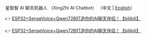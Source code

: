 星智智 AI 聊天机器人 （XingZhi AI Chatbot）
（中文 | [English](README_en.md)）


👉 [ESP32+SenseVoice+Qwen72B打造你的AI聊天伴侣！【bilibili】]([https://www.bilibili.com/video/BV11msTenEH3/?share_source=copy_web&vd_source=ee1aafe19d6e60cf22e60a93881faeba)

👉 [ESP32+SenseVoice+Qwen72B打造你的AI聊天伴侣！【bilibili】](https://www.bilibili.com/video/BV1JbNgeaEkg/?spm_id_from=333.1387.homepage.video_card.click&vd_source=d0abee329432aeee3da9d02298458b91)

